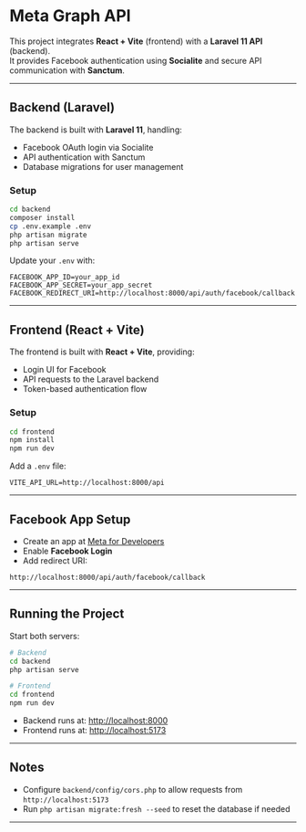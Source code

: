 # Meta Graph API

This project integrates **React + Vite** (frontend) with a **Laravel 11 API** (backend).  
It provides Facebook authentication using **Socialite** and secure API communication with **Sanctum**.  

---

## Backend (Laravel)

The backend is built with **Laravel 11**, handling:

- Facebook OAuth login via Socialite  
- API authentication with Sanctum  
- Database migrations for user management  

### Setup

```bash
cd backend
composer install
cp .env.example .env
php artisan migrate
php artisan serve
```

Update your `.env` with:

```env
FACEBOOK_APP_ID=your_app_id
FACEBOOK_APP_SECRET=your_app_secret
FACEBOOK_REDIRECT_URI=http://localhost:8000/api/auth/facebook/callback
```

---

## Frontend (React + Vite)

The frontend is built with **React + Vite**, providing:

- Login UI for Facebook  
- API requests to the Laravel backend  
- Token-based authentication flow  

### Setup

```bash
cd frontend
npm install
npm run dev
```

Add a `.env` file:

```env
VITE_API_URL=http://localhost:8000/api
```

---

## Facebook App Setup

- Create an app at [Meta for Developers](https://developers.facebook.com/apps/)  
- Enable **Facebook Login**  
- Add redirect URI:

```
http://localhost:8000/api/auth/facebook/callback
```

---

## Running the Project

Start both servers:

```bash
# Backend
cd backend
php artisan serve

# Frontend
cd frontend
npm run dev
```

- Backend runs at: [http://localhost:8000](http://localhost:8000)  
- Frontend runs at: [http://localhost:5173](http://localhost:5173)  

---

## Notes

- Configure `backend/config/cors.php` to allow requests from `http://localhost:5173`  
- Run `php artisan migrate:fresh --seed` to reset the database if needed  

---
